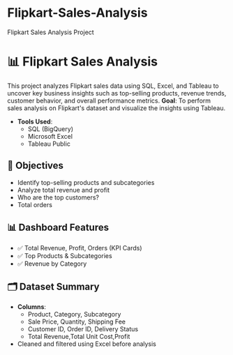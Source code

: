# Flipkart-Sales-Analysis
Flipkart Sales Analysis Project
# 📊 Flipkart Sales Analysis

This project analyzes Flipkart sales data using SQL, Excel, and Tableau to uncover key business insights such as top-selling products, revenue trends, customer behavior, and overall performance metrics.
**Goal**: To perform sales analysis on Flipkart's dataset and visualize the insights using Tableau.
- **Tools Used**:
  - SQL (BigQuery)
  - Microsoft Excel
  - Tableau Public
    
## 📌 Objectives

- Identify top-selling products and subcategories
- Analyze total revenue and profit
- Who are the top customers?
- Total orders
## 📊 Dashboard Features

- ✅ Total Revenue, Profit, Orders (KPI Cards)
- ✅ Top Products & Subcategories 
- ✅ Revenue by Category
 
## 🗂️ Dataset Summary

- **Columns**:
  - Product, Category, Subcategory
  - Sale Price, Quantity, Shipping Fee
  - Customer ID, Order ID, Delivery Status
  - Total Revenue,Total Unit Cost,Profit
- Cleaned and filtered using Excel before analysis
